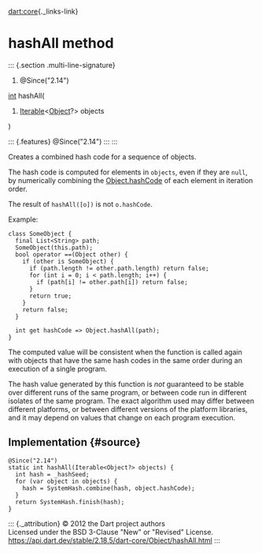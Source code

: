 [dart:core](../../dart-core/dart-core-library){._links-link}

hashAll method
==============

::: {.section .multi-line-signature}
<div>

1.  \@Since(\"2.14\")

</div>

[int](../int-class) hashAll(

1.  [Iterable](../iterable-class)\<[Object](../object-class)?\> objects

)

::: {.features}
\@Since(\"2.14\")
:::
:::

Creates a combined hash code for a sequence of objects.

The hash code is computed for elements in `objects`, even if they are
`null`, by numerically combining the [Object.hashCode](hashcode) of each
element in iteration order.

The result of `hashAll([o])` is not `o.hashCode`.

Example:

``` {.language-dart data-language="dart"}
class SomeObject {
  final List<String> path;
  SomeObject(this.path);
  bool operator ==(Object other) {
    if (other is SomeObject) {
      if (path.length != other.path.length) return false;
      for (int i = 0; i < path.length; i++) {
        if (path[i] != other.path[i]) return false;
      }
      return true;
    }
    return false;
  }

  int get hashCode => Object.hashAll(path);
}
```

The computed value will be consistent when the function is called again
with objects that have the same hash codes in the same order during an
execution of a single program.

The hash value generated by this function is *not* guaranteed to be
stable over different runs of the same program, or between code run in
different isolates of the same program. The exact algorithm used may
differ between different platforms, or between different versions of the
platform libraries, and it may depend on values that change on each
program execution.

Implementation {#source}
--------------

``` {.language-dart data-language="dart"}
@Since("2.14")
static int hashAll(Iterable<Object?> objects) {
  int hash = _hashSeed;
  for (var object in objects) {
    hash = SystemHash.combine(hash, object.hashCode);
  }
  return SystemHash.finish(hash);
}
```

::: {._attribution}
© 2012 the Dart project authors\
Licensed under the BSD 3-Clause \"New\" or \"Revised\" License.\
<https://api.dart.dev/stable/2.18.5/dart-core/Object/hashAll.html>
:::
